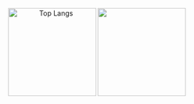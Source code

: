 <div align="center"> 
  <a href="https://github.com/anuraghazra/github-readme-stats">
    <img align="left" alt="Top Langs" height="180px" src="https://github-readme-stats.vercel.app/api/top-langs/?username=AkiHayashi&layout=compact&theme=cobalt">
  </a>
  <a href="https://github.com/anuraghazra/github-readme-stats">
    <img align="left" height="180px" src="https://github-readme-stats.vercel.app/api?username=AkiHayashi&show_icons=true&theme=cobalt">
  </a>
</div>

<!-- [![trophy](https://github-profile-trophy.vercel.app/?username=AkiHayashi&theme=tokyonight&column=7 -->
<!-- )](https://github.com/ryo-ma/github-profile-trophy) -->


<!--
**AkiHayashi/AkiHayashi** is a ✨ _special_ ✨ repository because its `README.md` (this file) appears on your GitHub profile.

Here are some ideas to get you started:

- 🔭 I’m currently working on ...
- 🌱 I’m currently learning ...
- 👯 I’m looking to collaborate on ...
- 🤔 I’m looking for help with ...
- 💬 Ask me about ...
- 📫 How to reach me: ...
- 😄 Pronouns: ...
- ⚡ Fun fact: ...
-->
